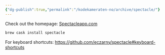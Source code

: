 ```yaml
---
{"dg-publish":true,"permalink":"/kodekameraten-no/archive/spectacle/"}
---
```




Check out the homepage: [Spectacleapp.com](https://www.spectacleapp.com)

```bash
brew cask install spectacle
```

For keyboard shortcuts: https://github.com/eczarny/spectacle#keyboard-shortcuts